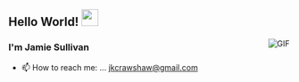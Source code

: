## Hello World! <img src="https://raw.githubusercontent.com/iampavangandhi/iampavangandhi/master/gifs/Hi.gif" width="30px"></h2>
<img align="right" alt="GIF" src="https://media.giphy.com/media/q6RoNkLlFNjaw/giphy.gif" />

### I'm Jamie Sullivan
- 📫 How to reach me: ... jkcrawshaw@gmail.com
